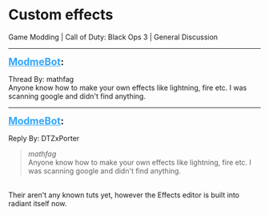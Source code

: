 # Custom effects
Game Modding | Call of Duty: Black Ops 3 | General Discussion

---
<strong style="font-size: 1.4em;"><span style="text-decoration: underline;text-decoration-color: #34a7f9;"><span style="color:#34a7f9;">ModmeBot</span></span>:</strong>

<p>Thread By: mathfag<br />Anyone know how to make your own effects like lightning, fire etc. I was scanning google and didn&#39;t find anything.</p>

---
<strong style="font-size: 1.4em;"><span style="text-decoration: underline;text-decoration-color: #34a7f9;"><span style="color:#34a7f9;">ModmeBot</span></span>:</strong>

<p>Reply By: DTZxPorter<br /><blockquote><em>mathfag</em><br />Anyone know how to make your own effects like lightning, fire etc. I was scanning google and didn&#39;t find anything.</blockquote><br /> Their aren&#39;t any known tuts yet, however the Effects editor is built into radiant itself now.</p>
